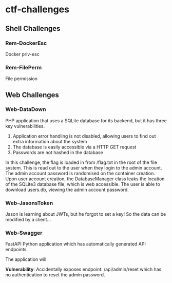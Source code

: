 # ctf-challenges

## Shell Challenges

### Rem-DockerEsc

Docker priv-esc

### Rem-FilePerm

File permission

## Web Challenges

### Web-DataDown

PHP application that uses a SQLite database for its backend, but it has three key vulnerabilities.

1. Application error handling is not disabled, allowing users to find out extra information about the system
2. The database is easily accessible via a HTTP GET request
3. Passwords are not hashed in the database

In this challenge, the flag is loaded in from /flag.txt in the root of the file system. This is read out to the user when
they login to the admin account.
The admin account password is randomised on the container creation.
Upon user account creation, the DatabaseManager class leaks the location of the SQLite3 database file, which is web accessible.
The user is able to download users.db, viewing the admin account password.


### Web-JasonsToken

Jason is learning about JWTs, but he forgot to set a key! So the data can be modified by a client...


### Web-Swagger

FastAPI Python application which has automatically generated API endpoints.

The application will 

**Vulnerability**: Accidentally exposes endpoint: /api/admin/reset which has no authentication to reset the admin password.

